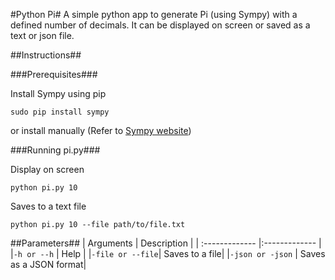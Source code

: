 #Python Pi#
A simple python app to generate Pi (using Sympy) with a defined number of decimals. It can be displayed on screen or saved as a text or json file.

##Instructions##

###Prerequisites###

Install Sympy using pip
```
sudo pip install sympy
```

or install manually (Refer to [Sympy website](http://www.sympy.org/))

###Running pi.py###

Display on screen
```
python pi.py 10
```

Saves to a text file
```
python pi.py 10 --file path/to/file.txt
```

##Parameters##
| Arguments     | Description   |
| :------------- |:------------- |
|`-h or --h`      | Help          |
|`-file or --file`| Saves to a file|
|`-json or -json` | Saves as a JSON format|

